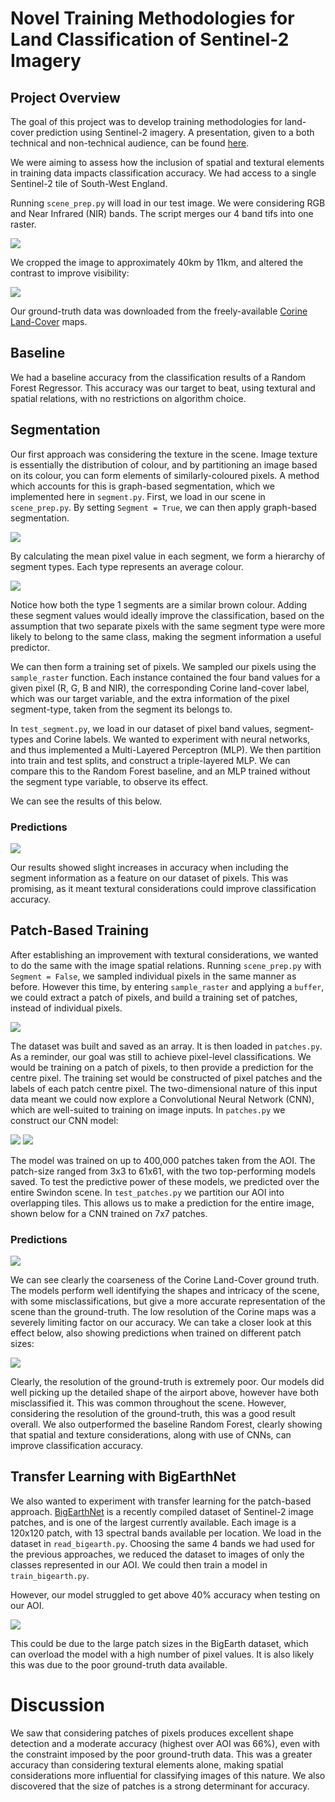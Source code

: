 # Novel Training Methodologies for Land Classification of Sentinel-2 Imagery

## Project Overview

The goal of this project was to develop training methodologies for land-cover prediction using Sentinel-2 imagery. A presentation, given to a both technical and non-technical audience, can be found [here](presentation.pdf).

We were aiming to assess how the inclusion of spatial and textural elements in training data impacts classification accuracy. We had access to a single Sentinel-2 tile of South-West England.

Running ```scene_prep.py``` will load in our test image. We were considering RGB and Near Infrared (NIR) bands. The script merges our 4 band tifs into one raster.  

![](plots/s2_aoi1.png)

We cropped the image to approximately 40km by 11km, and altered the contrast to improve visibility:

![](plots/s2_newaoi.png)

Our ground-truth data was downloaded from the freely-available [Corine Land-Cover](https://land.copernicus.eu/pan-european/corine-land-cover) maps.

## Baseline

We had a baseline accuracy from the classification results of a Random Forest Regressor. This accuracy was our target to beat, using textural and spatial relations, with no restrictions on algorithm choice. 

## Segmentation 

Our first approach was considering the texture in the scene. Image texture is essentially the distribution of colour, and by partitioning an image based on its colour, you can form elements of similarly-coloured pixels. A method which accounts for this is graph-based segmentation, which we implemented here in ```segment.py```. First, we load in our scene in ```scene_prep.py```. By setting ```Segment = True```, we can then apply graph-based segmentation. 

![](plots/s2_seg1.png)

By calculating the mean pixel value in each segment, we form a hierarchy of segment types. Each type represents an average colour. 

![](/plots/s2_seg2.png)

Notice how both the type 1 segments are a similar brown colour. Adding these segment values would ideally improve the classification, based on the assumption that two separate pixels with the same segment type were more
likely to belong to the same class, making the segment information a useful predictor. 

We can then form a training set of pixels. We sampled our pixels using the ```sample_raster``` function. Each instance contained the four band values for a given pixel (R, G, B and NIR), the corresponding Corine land-cover label, which was our target variable, and the extra information of the pixel segment-type, taken from the segment its belongs to. 

In ```test_segment.py```, we load in our dataset of pixel band values, segment-types and Corine labels. We wanted to experiment with neural networks, and thus implemented a Multi-Layered Perceptron (MLP). We then partition into train and test splits, and construct a triple-layered MLP. We can compare this to the Random Forest baseline, and an MLP trained without the segment type variable, to observe its effect.

We can see the results of this below.

### Predictions

![](/plots/s2_segresults.png)

Our results showed slight increases in accuracy when including the segment information as a feature on our dataset of pixels. This was promising, as it meant textural considerations could improve classification accuracy. 

## Patch-Based Training 

After establishing an improvement with textural considerations, we wanted to do the same with the image spatial relations. Running ```scene_prep.py``` with ```Segment = False```, we sampled individual pixels in the same manner as before. However this time, by entering ```sample_raster``` and applying a ```buffer```, we could extract a patch of pixels, and build a training set of patches, instead of individual pixels. 

![](/plots/s2_patch1.png)

The dataset was built and saved as an array. It is then loaded in ```patches.py```. As a reminder, our goal was still to achieve pixel-level classifications. We would be training on a patch of pixels, to then provide a prediction for the centre pixel. The training set would be constructed of pixel patches and the labels of each patch centre pixel. The two-dimensional nature of this input data meant we could now explore a Convolutional Neural Network (CNN), which are well-suited to training on image inputs. In ```patches.py``` we construct our CNN model:

![](/plots/s2_patchcnn.png)
![](/plots/s2_patchtables.png)

The model was trained on up to 400,000 patches taken from the AOI. The patch-size ranged from 3x3 to 61x61, with the two top-performing models saved. To test the predictive power of these models, we predicted over the entire Swindon scene. In ```test_patches.py``` we partition our AOI into overlapping tiles. This allows us to make a prediction for the entire image, shown below for a CNN trained on 7x7 patches.

### Predictions

![](/plots/s2_patchpreds1.png)

We can see clearly the coarseness of the Corine Land-Cover ground truth. The models perform well identifying the shapes and intricacy of the scene, with some misclassifications, but give a more accurate representation of the scene than the ground-truth. The low resolution of the Corine maps was a severely limiting factor on our accuracy. We can take a closer look at this effect below, also showing predictions when trained on different patch sizes: 

![](/plots/s2_patchcomp2.png)

Clearly, the resolution of the ground-truth is extremely poor. Our models did well picking up the detailed shape of the airport above, however have both misclassified it. This was common throughout the scene. However, considering the resolution of the ground-truth, this was a good result overall. We also outperformed the baseline Random Forest, clearly showing that spatial and texture considerations, along with use of CNNs, can improve classification accuracy.

## Transfer Learning with BigEarthNet

We also wanted to experiment with transfer learning for the patch-based approach. [BigEarthNet](http://bigearth.net/) is a recently compiled dataset of Sentinel-2 image patches, and is one of the largest currently available. Each image is a 120x120 patch, with 13 spectral bands available per location. We load in the dataset in ```read_bigearth.py```. Choosing the same 4 bands we had used for the previous approaches, we reduced the dataset to images of only the classes represented in our AOI. We could then train a model in ```train_bigearth.py```. 

However, our model struggled to get above 40% accuracy when testing on our AOI. 

![](/plots/s2_bigearth.png)

This could be due to the large patch sizes in the BigEarth dataset, which can overload the model with a high number of pixel values. It is also likely this was due to the poor ground-truth data available.

# Discussion 

We saw that considering patches of pixels produces excellent shape detection and a moderate accuracy (highest over AOI was 66%), even with the constraint imposed by the poor ground-truth data. This was a greater accuracy than considering textural elements alone, making spatial considerations more influential for classifying images of this nature. We also discovered that the size of patches is a strong determinant for accuracy.
